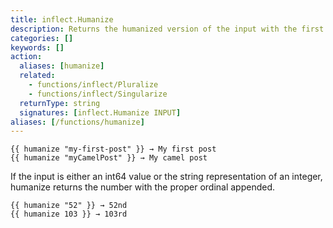 ```yaml
---
title: inflect.Humanize
description: Returns the humanized version of the input with the first letter capitalized.
categories: []
keywords: []
action:
  aliases: [humanize]
  related:
    - functions/inflect/Pluralize
    - functions/inflect/Singularize
  returnType: string
  signatures: [inflect.Humanize INPUT]
aliases: [/functions/humanize]
---
```


```go-html-template
{{ humanize "my-first-post" }} → My first post
{{ humanize "myCamelPost" }} → My camel post
```

If the input is either an int64 value or the string representation of an integer, humanize returns the number with the proper ordinal appended.

```go-html-template
{{ humanize "52" }} → 52nd
{{ humanize 103 }} → 103rd
```
